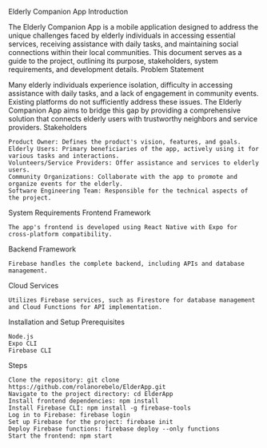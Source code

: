 Elderly Companion App
Introduction

The Elderly Companion App is a mobile application designed to address the unique challenges faced by elderly individuals in accessing essential services, receiving assistance with daily tasks, and maintaining social connections within their local communities. This document serves as a guide to the project, outlining its purpose, stakeholders, system requirements, and development details.
Problem Statement

Many elderly individuals experience isolation, difficulty in accessing assistance with daily tasks, and a lack of engagement in community events. Existing platforms do not sufficiently address these issues. The Elderly Companion App aims to bridge this gap by providing a comprehensive solution that connects elderly users with trustworthy neighbors and service providers.
Stakeholders

    Product Owner: Defines the product's vision, features, and goals.
    Elderly Users: Primary beneficiaries of the app, actively using it for various tasks and interactions.
    Volunteers/Service Providers: Offer assistance and services to elderly users.
    Community Organizations: Collaborate with the app to promote and organize events for the elderly.
    Software Engineering Team: Responsible for the technical aspects of the project.

System Requirements
Frontend Framework

    The app's frontend is developed using React Native with Expo for cross-platform compatibility.

Backend Framework

    Firebase handles the complete backend, including APIs and database management.

Cloud Services

    Utilizes Firebase services, such as Firestore for database management and Cloud Functions for API implementation.

Installation and Setup
Prerequisites

    Node.js
    Expo CLI
    Firebase CLI

Steps

    Clone the repository: git clone https://github.com/rolanorebelo/ElderApp.git
    Navigate to the project directory: cd ElderApp
    Install frontend dependencies: npm install
    Install Firebase CLI: npm install -g firebase-tools
    Log in to Firebase: firebase login
    Set up Firebase for the project: firebase init
    Deploy Firebase functions: firebase deploy --only functions
    Start the frontend: npm start
